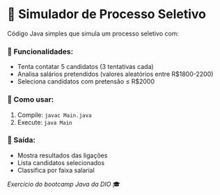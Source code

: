 # 📌 Simulador de Processo Seletivo

Código Java simples que simula um processo seletivo com:

### 🔹 Funcionalidades:
- Tenta contatar 5 candidatos (3 tentativas cada)
- Analisa salários pretendidos (valores aleatórios entre R$1800-2200)
- Seleciona candidatos com pretensão ≤ R$2000

### 🔹 Como usar:
1. Compile: `javac Main.java`
2. Execute: `java Main`

### 🔹 Saída:
- Mostra resultados das ligações
- Lista candidatos selecionados
- Classifica por faixa salarial

*Exercício do bootcamp Java da DIO* 🎓
